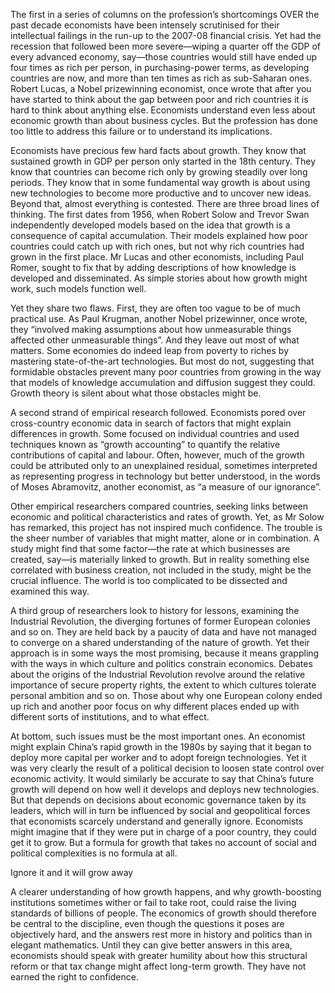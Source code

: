 The first in a series of columns on the profession’s shortcomings
OVER the past decade economists have been intensely scrutinised for their intellectual failings in the run-up to the 2007-08 financial crisis. Yet had the recession that followed been more severe—wiping a quarter off the GDP of every advanced economy, say—those countries would still have ended up four times as rich per person, in purchasing-power terms, as developing countries are now, and more than ten times as rich as sub-Saharan ones. Robert Lucas, a Nobel prizewinning economist, once wrote that after you have started to think about the gap between poor and rich countries it is hard to think about anything else. Economists understand even less about economic growth than about business cycles. But the profession has done too little to address this failure or to understand its implications.

Economists have precious few hard facts about growth. They know that sustained growth in GDP per person only started in the 18th century. They know that countries can become rich only by growing steadily over long periods. They know that in some fundamental way growth is about using new technologies to become more productive and to uncover new ideas. Beyond that, almost everything is contested.
There are three broad lines of thinking. The first dates from 1956, when Robert Solow and Trevor Swan independently developed models based on the idea that growth is a consequence of capital accumulation. Their models explained how poor countries could catch up with rich ones, but not why rich countries had grown in the first place. Mr Lucas and other economists, including Paul Romer, sought to fix that by adding descriptions of how knowledge is developed and disseminated. As simple stories about how growth might work, such models function well.

Yet they share two flaws. First, they are often too vague to be of much practical use. As Paul Krugman, another Nobel prizewinner, once wrote, they “involved making assumptions about how unmeasurable things affected other unmeasurable things”. And they leave out most of what matters. Some economies do indeed leap from poverty to riches by mastering state-of-the-art technologies. But most do not, suggesting that formidable obstacles prevent many poor countries from growing in the way that models of knowledge accumulation and diffusion suggest they could. Growth theory is silent about what those obstacles might be.

A second strand of empirical research followed. Economists pored over cross-country economic data in search of factors that might explain differences in growth. Some focused on individual countries and used techniques known as “growth accounting” to quantify the relative contributions of capital and labour. Often, however, much of the growth could be attributed only to an unexplained residual, sometimes interpreted as representing progress in technology but better understood, in the words of Moses Abramovitz, another economist, as “a measure of our ignorance”.

Other empirical researchers compared countries, seeking links between economic and political characteristics and rates of growth. Yet, as Mr Solow has remarked, this project has not inspired much confidence. The trouble is the sheer number of variables that might matter, alone or in combination. A study might find that some factor—the rate at which businesses are created, say—is materially linked to growth. But in reality something else correlated with business creation, not included in the study, might be the crucial influence. The world is too complicated to be dissected and examined this way.

A third group of researchers look to history for lessons, examining the Industrial Revolution, the diverging fortunes of former European colonies and so on. They are held back by a paucity of data and have not managed to converge on a shared understanding of the nature of growth. Yet their approach is in some ways the most promising, because it means grappling with the ways in which culture and politics constrain economics. Debates about the origins of the Industrial Revolution revolve around the relative importance of secure property rights, the extent to which cultures tolerate personal ambition and so on. Those about why one European colony ended up rich and another poor focus on why different places ended up with different sorts of institutions, and to what effect.

At bottom, such issues must be the most important ones. An economist might explain China’s rapid growth in the 1980s by saying that it began to deploy more capital per worker and to adopt foreign technologies. Yet it was very clearly the result of a political decision to loosen state control over economic activity. It would similarly be accurate to say that China’s future growth will depend on how well it develops and deploys new technologies. But that depends on decisions about economic governance taken by its leaders, which will in turn be influenced by social and geopolitical forces that economists scarcely understand and generally ignore. Economists might imagine that if they were put in charge of a poor country, they could get it to grow. But a formula for growth that takes no account of social and political complexities is no formula at all.

Ignore it and it will grow away

A clearer understanding of how growth happens, and why growth-boosting institutions sometimes wither or fail to take root, could raise the living standards of billions of people. The economics of growth should therefore be central to the discipline, even though the questions it poses are objectively hard, and the answers rest more in history and politics than in elegant mathematics. Until they can give better answers in this area, economists should speak with greater humility about how this structural reform or that tax change might affect long-term growth. They have not earned the right to confidence.
